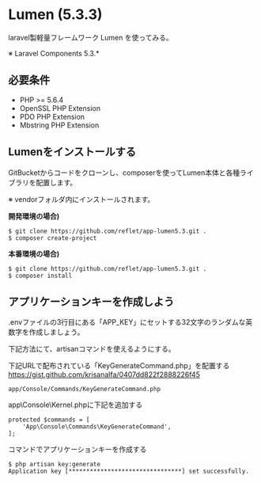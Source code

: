 # Lumen (5.3.3)
laravel製軽量フレームワーク Lumen を使ってみる。

※ Laravel Components 5.3.*

## 必要条件

* PHP >= 5.6.4
* OpenSSL PHP Extension
* PDO PHP Extension
* Mbstring PHP Extension

## Lumenをインストールする

GitBucketからコードをクローンし、composerを使ってLumen本体と各種ライブラリを配置します。

※ vendorフォルダ内にインストールされます。

**開発環境の場合)**
```
$ git clone https://github.com/reflet/app-lumen5.3.git .
$ composer create-project
```

**本番環境の場合)**
```
$ git clone https://github.com/reflet/app-lumen5.3.git .
$ composer install
```

## アプリケーションキーを作成しよう

.envファイルの3行目にある「APP_KEY」にセットする32文字のランダムな英数字を作成しましょう。

下記方法にて、artisanコマンドを使えるようにする。

下記URLで配布されている「KeyGenerateCommand.php」を配置する
https://gist.github.com/krisanalfa/0407dd822f2888226f45
```
app/Console/Commands/KeyGenerateCommand.php
```

app\Console\Kernel.phpに下記を追加する
```
protected $commands = [
    'App\Console\Commands\KeyGenerateCommand',
];
```

コマンドでアプリケーションキーを作成する
```
$ php artisan key:generate
Application key [********************************] set successfully.
```
